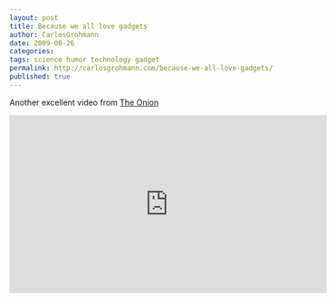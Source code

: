 ```yaml
---
layout: post
title: Because we all love gadgets
author: CarlosGrohmann
date: 2009-08-26
categories: 
tags: science humor technology gadget
permalink: http://carlosgrohmann.com/because-we-all-love-gadgets/
published: true
---
```


Another excellent video from [The Onion](http://www.theonion.com)  

<iframe width="560" height="315" src="https://www.youtube.com/embed/dBqvg1x6D8U" frameborder="0" allow="accelerometer; autoplay; encrypted-media; gyroscope; picture-in-picture" allowfullscreen></iframe>
